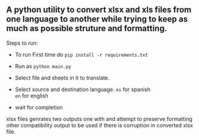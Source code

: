 ## A python utility to convert xlsx and xls files from one language to another while trying to keep as much as possible struture and formatting.


Steps to run:

- To run First time do  ` pip install -r requirements.txt `

- Run as  `python main.py `

- Select file and sheets in it to translate.
- Select source and destination language.
  `es` for spanish  
  `en` for english
- wait for completion

xlsx files genrates two outputs one with and attempt to preserve formatting other compatibility output to be used if there is corruption in converted xlsx file.
